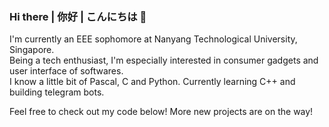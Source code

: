 ### Hi there | 你好 | こんにちは 👋

<!--
**ChoiTommy/ChoiTommy** is a ✨ _special_ ✨ repository because its `README.md` (this file) appears on your GitHub profile.

Here are some ideas to get you started:

- 🔭 I’m currently working on ...
- 🌱 I’m currently learning ...
- 👯 I’m looking to collaborate on ...
- 🤔 I’m looking for help with ...
- 💬 Ask me about ...
- 📫 How to reach me: ...
- 😄 Pronouns: ...
- ⚡ Fun fact: ...
-->

I'm currently an EEE sophomore at Nanyang Technological University, Singapore.  
Being a tech enthusiast, I'm especially interested in consumer gadgets and user interface of softwares.  
I know a little bit of Pascal, C and Python. Currently learning C++ and building telegram bots.

Feel free to check out my code below! More new projects are on the way!
